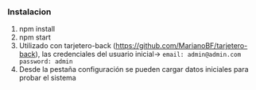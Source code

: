 ### Instalacion

1. npm install
1. npm start
1. Utilizado con tarjetero-back (https://github.com/MarianoBF/tarjetero-back), las credenciales del usuario inicial-> `email: admin@admin.com password: admin` 
1. Desde la pestaña configuración se pueden cargar datos iniciales para probar el sistema